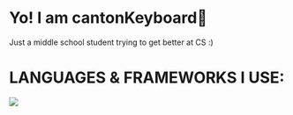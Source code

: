 # Yo! I am cantonKeyboard👋

Just a middle school student trying to get better at CS :)

# LANGUAGES & FRAMEWORKS I USE:

<img src="https://skillicons.dev/icons?i=py,js,html&perline=3" />

